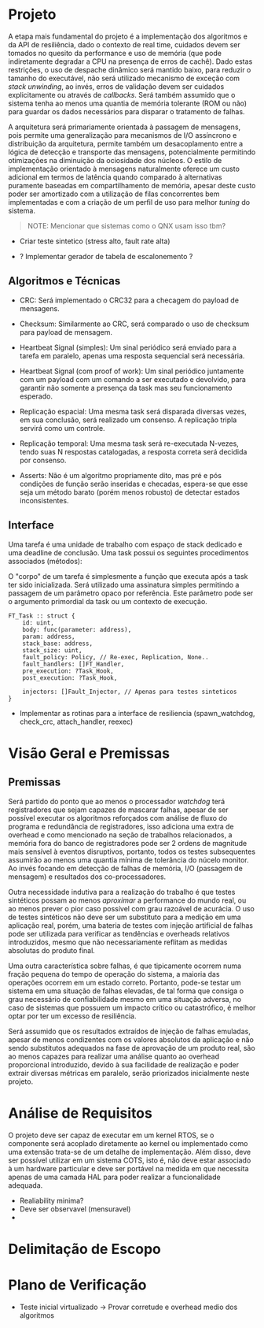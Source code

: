 # Projeto

A etapa mais fundamental do projeto é a implementação dos algoritmos e da API de resiliência, dado o contexto de real time, cuidados devem ser tomados no quesito da performance e uso de memória (que pode indiretamente degradar a CPU na presença de erros de cachê). Dado estas restrições, o uso de despache dinâmico será mantido baixo, para reduzir o tamanho do executável, não será utilizado mecanismo de exceção com *stack unwinding*, ao invés, erros de validação devem ser cuidados explicitamente ou através de *callbacks*. Será também assumido que o sistema tenha ao menos uma quantia de memória tolerante (ROM ou não) para guardar os dados necessários para disparar o tratamento de falhas.

A arquitetura será primariamente orientada à passagem de mensagens, pois permite uma generalização para mecanismos de I/O assíncrono e distribuição da arquitetura, permite também um desacoplamento  entre a lógica de detecção e transporte das mensagens, potencialmente permitindo otimizações na diminuição da ociosidade dos núcleos. O estilo de implementação orientado à mensagens naturalmente oferece um custo adicional em termos de latência quando comparado à alternativas puramente baseadas em compartilhamento de memória, apesar deste custo poder ser amortizado com a utilização de filas concorrentes bem implementadas e com a criação de um perfil de uso para melhor *tuning* do sistema.

> NOTE: Mencionar que sistemas como o QNX usam isso tbm?

- Criar teste sintetico (stress alto, fault rate alta)

- ? Implementar gerador de tabela de escalonemento ?

## Algoritmos e Técnicas

- CRC: Será implementado o CRC32 para a checagem do payload de mensagens.

- Checksum: Similarmente ao CRC, será comparado o uso de checksum para payload de mensagem.

- Heartbeat Signal (simples): Um sinal periódico será enviado para a tarefa em paralelo, apenas uma resposta sequencial será necessária.

- Heartbeat Signal (com proof of work): Um sinal periódico juntamente com um payload com um comando a ser executado e devolvido, para garantir não somente a presença da task mas seu funcionamento esperado.

- Replicação espacial: Uma mesma task será disparada diversas vezes, em sua conclusão, será realizado um consenso. A replicação tripla servirá como um controle.

- Replicação temporal: Uma mesma task será re-executada N-vezes, tendo suas N respostas catalogadas, a resposta correta será decidida por consenso.

- Asserts: Não é um algoritmo propriamente dito, mas pré e pós condições de função serão inseridas e checadas, espera-se que esse seja um método barato (porém menos robusto) de detectar estados inconsistentes.

## Interface

Uma tarefa é uma unidade de trabalho com espaço de stack dedicado e uma deadline de conclusão. Uma task possui os seguintes procedimentos associados (métodos):

O "corpo" de um tarefa é simplesmente a função que executa após a task ter sido inicializada. Será utilizado uma assinatura simples permitindo a passagem de um parâmetro opaco por referência. Este parâmetro pode ser o argumento primordial da task ou um contexto de execução.

```
FT_Task :: struct {
	id: uint,
	body: func(parameter: address),
	param: address,
	stack_base: address,
	stack_size: uint,
	fault_policy: Policy, // Re-exec, Replication, None..
	fault_handlers: []FT_Handler,
	pre_execution: ?Task_Hook,
	post_execution: ?Task_Hook,
	
	injectors: []Fault_Injector, // Apenas para testes sinteticos
}
```
- Implementar as rotinas para a interface de resiliencia (spawn_watchdog, check_crc, attach_handler, reexec)


# Visão Geral e Premissas

## Premissas

Será partido do ponto que ao menos o processador *watchdog* terá registradores que sejam capazes de mascarar falhas, apesar de ser possível executar os algoritmos reforçados com análise de fluxo do programa e redundância de registradores, isso adiciona uma extra de overhead e como mencionado na seção de trabalhos relacionados, a memória fora do banco de registradores pode ser 2 ordens de magnitude mais sensível à eventos disruptivos, portanto, todos os testes subsequentes assumirão ao menos uma quantia mínima de tolerância do núcelo monitor. Ao invés focando em detecção de falhas de memória, I/O (passagem de mensagem) e resultados dos co-processadores.

Outra necessidade indutiva para a realização do trabalho é que testes sintéticos possam ao menos *aproximar* a performance do mundo real, ou ao menos prever o pior caso possível com grau razoável de acurácia. O uso de testes sintéticos não deve ser um substituto para a medição em uma aplicação real, porém, uma bateria de testes com injeção artificial de falhas pode ser utilizada para verificar as tendências e overheads relativos introduzidos, mesmo que não necessariamente reflitam as medidas absolutas do produto final.

Uma outra característica sobre falhas, é que tipicamente ocorrem numa fração pequena do tempo de operação do sistema, a maioria das operações ocorrem em um estado correto. Portanto, pode-se testar um sistema em uma situação de falhas elevadas, de tal forma que consiga o grau necessário de confiabilidade mesmo em uma situação adversa, no caso de sistemas que possuem um impacto crítico ou catastrófico, é melhor optar por ter um excesso de resiliência.

Será assumido que os resultados extraídos de injeção de falhas emuladas, apesar de menos condizentes com os valores absolutos da aplicação e não sendo substitutos adequados na fase de aprovação de um produto real, são ao menos capazes para realizar uma análise quanto ao overhead proporcional introduzido, devido à sua facilidade de realização e poder extrair diversas métricas em paralelo, serão priorizados inicialmente neste projeto.

# Análise de Requisitos

O projeto deve ser capaz de executar em um kernel RTOS, se o componente será acoplado diretamente ao kernel ou implementado como uma extensão trata-se de um detalhe de implementação. Além disso, deve ser possível utilizar em um sistema COTS, isto é, não deve estar associado à um hardware particular e deve ser portável na medida em que necessita apenas de uma camada HAL para poder realizar a funcionalidade adequada.

- Realiability minima?
- Deve ser observavel (mensuravel)
- 

# Delimitação de Escopo 

# Plano de Verificação

- Teste inicial virtualizado -> Provar corretude e overhead medio dos algoritmos

